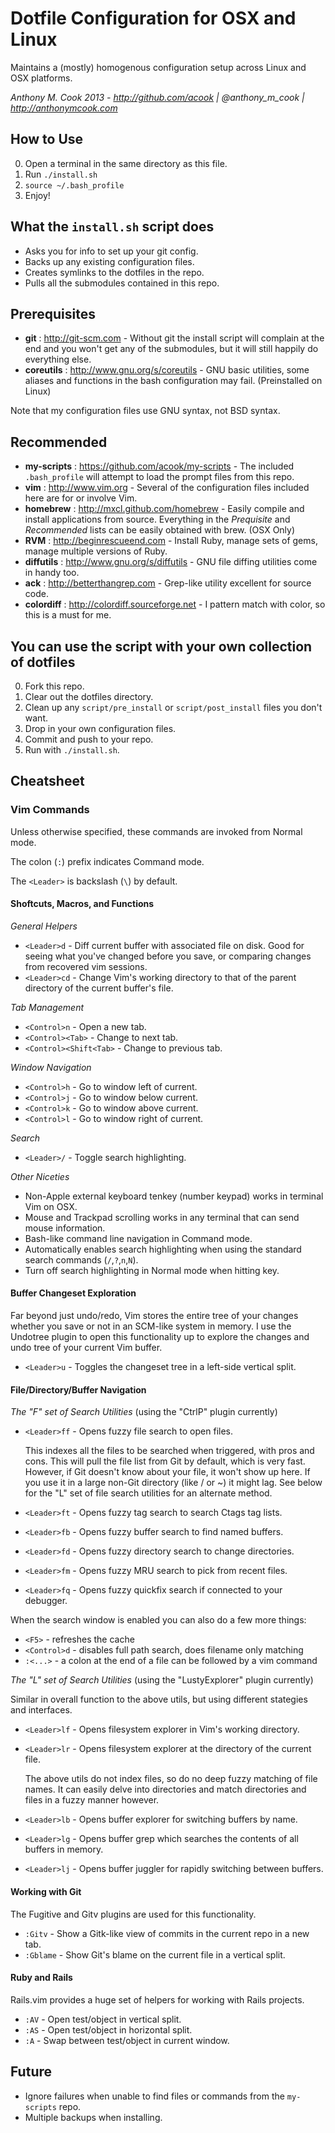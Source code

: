 Dotfile Configuration for OSX and Linux
=======================================

Maintains a (mostly) homogenous configuration setup across Linux and OSX platforms.

*Anthony M. Cook 2013 - http://github.com/acook | @anthony_m_cook | http://anthonymcook.com*


How to Use
----------

0. Open a terminal in the same directory as this file.
0. Run `./install.sh`
0. `source ~/.bash_profile` 
0. Enjoy!


What the `install.sh` script does
---------------------------------

- Asks you for info to set up your git config.
- Backs up any existing configuration files.
- Creates symlinks to the dotfiles in the repo.
- Pulls all the submodules contained in this repo.


Prerequisites
-------------

- **git**       : http://git-scm.com             - Without git the install script will complain at the end and you won't get any of the submodules, but it will still happily do everything else.
- **coreutils** : http://www.gnu.org/s/coreutils - GNU basic utilities, some aliases and functions in the bash configuration may fail. (Preinstalled on Linux)

Note that my configuration files use GNU syntax, not BSD syntax.


Recommended
-----------

- **my-scripts** : https://github.com/acook/my-scripts - The included `.bash_profile` will attempt to load the prompt files from this repo.
- **vim**        : http://www.vim.org                  - Several of the configuration files included here are for or involve Vim.
- **homebrew**   : http://mxcl.github.com/homebrew     - Easily compile and install applications from source. Everything in the *Prequisite* and *Recommended* lists can be easily obtained with brew. (OSX Only)
- **RVM**        : http://beginrescueend.com           - Install Ruby, manage sets of gems, manage multiple versions of Ruby.
- **diffutils**  : http://www.gnu.org/s/diffutils      - GNU file diffing utilities come in handy too.
- **ack**        : http://betterthangrep.com           - Grep-like utility excellent for source code.
- **colordiff**  : http://colordiff.sourceforge.net    - I pattern match with color, so this is a must for me.


You can use the script with your own collection of dotfiles
-----------------------------------------------------------

0. Fork this repo.
0. Clear out the dotfiles directory.
0. Clean up any `script/pre_install` or `script/post_install` files you don't want.
0. Drop in your own configuration files.
0. Commit and push to your repo.
0. Run with `./install.sh`.

Cheatsheet
----------

### Vim Commands

Unless otherwise specified, these commands are invoked from Normal mode.

The colon (`:`) prefix indicates Command mode.

The `<Leader>` is backslash (`\`) by default.

#### Shoftcuts, Macros, and Functions

*General Helpers*

- `<Leader>d`   - Diff current buffer with associated file on disk.
  Good for seeing what you've changed before you save, or comparing changes from recovered vim sessions.
- `<Leader>cd`  - Change Vim's working directory to that of the parent directory of the current buffer's file.

*Tab Management*

- `<Control>n`            - Open a new tab.
- `<Control><Tab>`        - Change to next tab.
- `<Control><Shift<Tab>`  - Change to previous tab.

*Window Navigation*

- `<Control>h`  - Go to window left of current.
- `<Control>j`  - Go to window below current.
- `<Control>k`  - Go to window above current.
- `<Control>l`  - Go to window right of current.

*Search*

- `<Leader>/`  - Toggle search highlighting.

*Other Niceties*

- Non-Apple external keyboard tenkey (number keypad) works in terminal Vim on OSX.
- Mouse and Trackpad scrolling works in any terminal that can send mouse information.
- Bash-like command line navigation in Command mode.
- Automatically enables search highlighting when using the standard search commands (`/`,`?`,`n`,`N`).
- Turn off search highlighting in Normal mode when hitting <Enter> key.

#### Buffer Changeset Exploration

Far beyond just undo/redo, Vim stores the entire tree of your changes whether you save or not in an SCM-like system in memory.
I use the Undotree plugin to open this functionality up to explore the changes and undo tree of your current Vim buffer.

- `<Leader>u`  - Toggles the changeset tree in a left-side vertical split.

#### File/Directory/Buffer Navigation

*The "F" set of Search Utilities* (using the "CtrlP" plugin currently)

- `<Leader>ff`  - Opens fuzzy file search to open files.

  This indexes all the files to be searched when triggered, with pros and cons.
  This will pull the file list from Git by default, which is very fast.
  However, if Git doesn't know about your file, it won't show up here.
  If you use it in a large non-Git directory (like / or ~) it might lag.
  See below for the "L" set of file search utilities for an alternate method.

- `<Leader>ft`  - Opens fuzzy tag search to search Ctags tag lists.
- `<Leader>fb`  - Opens fuzzy buffer search to find named buffers.
- `<Leader>fd`  - Opens fuzzy directory search to change directories.
- `<Leader>fm`  - Opens fuzzy MRU search to pick from recent files.
- `<Leader>fq`  - Opens fuzzy quickfix search if connected to your debugger.

When the search window is enabled you can also do a few more things:

- `<F5>`        - refreshes the cache
- `<Control>d`  - disables full path search, does filename only matching
- `:<...>`      - a colon at the end of a file can be followed by a vim command

*The "L" set of Search Utilities* (using the "LustyExplorer" plugin currently)

Similar in overall function to the above utils, but using different stategies and interfaces.

- `<Leader>lf`  - Opens filesystem explorer in Vim's working directory.
- `<Leader>lr`  - Opens filesystem explorer at the directory of the current file.

  The above utils do not index files, so do no deep fuzzy matching of file names.
  It can easily delve into directories and match directories and files in a fuzzy manner however.

- `<Leader>lb`  - Opens buffer explorer for switching buffers by name.
- `<Leader>lg`  - Opens buffer grep which searches the contents of all buffers in memory.
- `<Leader>lj`  - Opens buffer juggler for rapidly switching between buffers.

#### Working with Git

The Fugitive and Gitv plugins are used for this functionality.

- `:Gitv`    - Show a Gitk-like view of commits in the current repo in a new tab.
- `:Gblame`  - Show Git's blame on the current file in a vertical split.

#### Ruby and Rails

Rails.vim provides a huge set of helpers for working with Rails projects.

- `:AV`  - Open test/object in vertical split.
- `:AS`  - Open test/object in horizontal split.
- `:A`   - Swap between test/object in current window.

Future
------

- Ignore failures when unable to find files or commands from the `my-scripts` repo.
- Multiple backups when installing.

